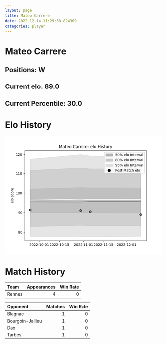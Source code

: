 ```yaml
---  
layout: page  
title: Mateo Carrere  
date: 2022-12-14 11:29:38.824309  
categories: player  
---
```

# Mateo Carrere

## Positions: W

## Current elo: 89.0

## Current Percentile: 30.0

# Elo History


![elo history](history_MateoCarrere.png)
# Match History


| Team   |   Appearances |   Win Rate |
|:-------|--------------:|-----------:|
| Rennes |             4 |          0 |

| Opponent         |   Matches |   Win Rate |
|:-----------------|----------:|-----------:|
| Blagnac          |         1 |          0 |
| Bourgoin-Jallieu |         1 |          0 |
| Dax              |         1 |          0 |
| Tarbes           |         1 |          0 |
